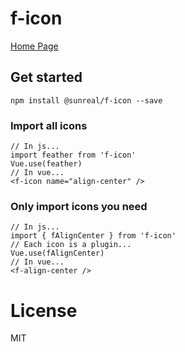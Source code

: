 # f-icon

[Home Page](https://sunfy.xyz/f-icon)

## Get started

`npm install @sunreal/f-icon --save`

### Import all icons
```
// In js...
import feather from 'f-icon'
Vue.use(feather)
// In vue...
<f-icon name="align-center" />
```

### Only import icons you need

```
// In js...
import { fAlignCenter } from 'f-icon'
// Each icon is a plugin...
Vue.use(fAlignCenter)
// In vue...
<f-align-center />
```

# License

MIT
